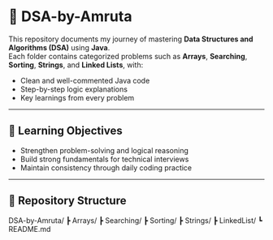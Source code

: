 # 🧠 DSA-by-Amruta

This repository documents my journey of mastering **Data Structures and Algorithms (DSA)** using **Java**.  
Each folder contains categorized problems such as **Arrays**, **Searching**, **Sorting**, **Strings**, and **Linked Lists**, with:
- Clean and well-commented Java code  
- Step-by-step logic explanations  
- Key learnings from every problem  

---

## 📅 Learning Objectives
- Strengthen problem-solving and logical reasoning  
- Build strong fundamentals for technical interviews  
- Maintain consistency through daily coding practice  

---

## 📂 Repository Structure
DSA-by-Amruta/
┣ Arrays/
┣ Searching/
┣ Sorting/
┣ Strings/
┣ LinkedList/
┗ README.md

